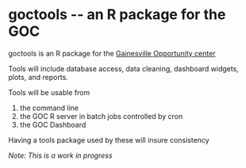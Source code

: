 # goctools -- an R package for the GOC

goctools is an R package for the [Gainesville Opportunity center](https://goclubhouse.org)

Tools will include database access, data cleaning, dashboard widgets, plots, and reports.

Tools will be usable from 

1. the command line 
1. the GOC R server in batch jobs controlled by cron 
1. the GOC Dashboard

Having a tools package used by these will insure consistency

*Note:  This is a work in progress*

